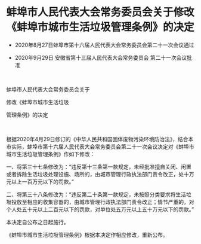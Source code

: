 # 蚌埠市人民代表大会常务委员会关于修改《蚌埠市城市生活垃圾管理条例》的决定

- 2020年8月27日蚌埠市第十六届人民代表大会常务委员会第二十一次会议通过

- 2020年9月29日
  安徽省第十三届人民代表大会常务委员会
  第二十一次会议批准

<!-- INFO END -->

​

蚌埠市人民代表大会常务委员会关于

修改《蚌埠市城市生活垃圾

管理条例》的决定

​

根据2020年4月29日修订的《中华人民共和国固体废物污染环境防治法》，结合本市实际，蚌埠市第十六届人民代表大会常务委员会第二十一次会议决定对《蚌埠市城市生活垃圾管理条例》作如下修改：

一、将第三十七条修改为：“违反第十三条第一款规定，未经批准擅自关闭、闲置或者拆除生活垃圾处理设施、场所的，由城市管理行政执法部门责令改正，处十万元以上一百万元以下的罚款。”

二、将第三十八条修改为：“违反第二十条第一款规定，未按照分类要求将生活垃圾投放至相应的收集容器的，由城市管理行政执法部门责令改正；情节严重的，对个人处五十元以上二百元以下的罚款，对单位处五万元以上五十万元以下的罚款。”

本决定自公布之日起施行。

《蚌埠市城市生活垃圾管理条例》根据本决定作相应修改，重新公布。
